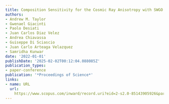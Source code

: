 ```yaml
---
title: Composition Sensitivity for the Cosmic Ray Anisotropy with SWGO
authors:
- Andrew M. Taylor
- Gwenael Giacinti
- Paolo Desiati
- Juan Carlos Diaz Velez
- Andrea Chiavassa
- Guiseppe Di Sciascio
- Juan Carlo Arteaga Velazquez
- Samridha Kunwar
date: '2022-01-01'
publishDate: '2025-02-02T00:12:04.088085Z'
publication_types:
- paper-conference
publication: '*Proceedings of Science*'
links:
- name: URL
  url: 
    https://www.scopus.com/inward/record.uri?eid=2-s2.0-85143905926&partnerID=40&md5=5e291aa66befaa917dbe844943532aa9
---
```

